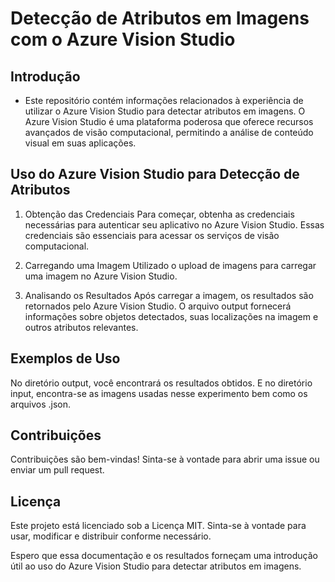 # Detecção de Atributos em Imagens com o Azure Vision Studio

## Introdução
- Este repositório contém informações relacionados à experiência de utilizar o Azure Vision Studio para detectar atributos em imagens. O Azure Vision Studio é uma plataforma poderosa que oferece recursos avançados de visão computacional, permitindo a análise de conteúdo visual em suas aplicações.

## Uso do Azure Vision Studio para Detecção de Atributos

1. Obtenção das Credenciais
Para começar, obtenha as credenciais necessárias para autenticar seu aplicativo no Azure Vision Studio. Essas credenciais são essenciais para acessar os serviços de visão computacional.

2. Carregando uma Imagem
Utilizado o upload de imagens para carregar uma imagem no Azure Vision Studio. 

3. Analisando os Resultados
Após carregar a imagem, os resultados são retornados pelo Azure Vision Studio. O arquivo output fornecerá informações sobre objetos detectados, suas localizações na imagem e outros atributos relevantes.

## Exemplos de Uso

No diretório output, você encontrará os resultados obtidos. E no diretório input, encontra-se as imagens usadas nesse experimento bem como os arquivos .json. 

## Contribuições

Contribuições são bem-vindas! Sinta-se à vontade para abrir uma issue ou enviar um pull request.

## Licença

Este projeto está licenciado sob a Licença MIT. Sinta-se à vontade para usar, modificar e distribuir conforme necessário.

Espero que essa documentação e os resultados forneçam uma introdução útil ao uso do Azure Vision Studio para detectar atributos em imagens. 

